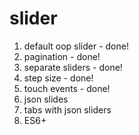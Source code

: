 # slider

1. default oop slider - done!
2. pagination - done!
3. separate sliders - done!
4. step size - done!
5. touch events - done!
6. json slides
7. tabs with json sliders
8. ES6+
